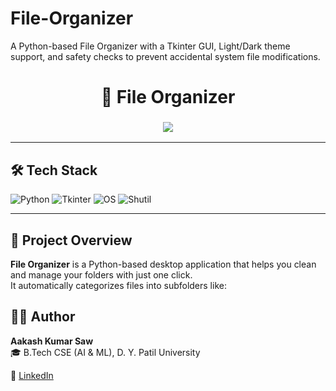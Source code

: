 # File-Organizer
A Python-based File Organizer with a Tkinter GUI, Light/Dark theme support, and safety checks to prevent accidental system file modifications.
<h1 align="center">📂 File Organizer</h1>

<h3 align="center">
  <img src="https://readme-typing-svg.herokuapp.com?size=25&duration=4000&color=2E8B57&center=true&vCenter=true&lines=Welcome+to+File+Organizer!;Sort+your+files+in+1+Click;Light+%26+Dark+Mode+Support;Built+with+Python+%26+Tkinter" />
</h3>

---

## 🛠️ Tech Stack
![Python](https://img.shields.io/badge/Python-3776AB?style=for-the-badge&logo=python&logoColor=white)
![Tkinter](https://img.shields.io/badge/Tkinter-GUI-orange?style=for-the-badge)
![OS](https://img.shields.io/badge/OS%20Module-System%20Interaction-blue?style=for-the-badge)
![Shutil](https://img.shields.io/badge/Shutil-File%20Management-yellowgreen?style=for-the-badge)

---

## 📖 Project Overview
**File Organizer** is a Python-based desktop application that helps you clean and manage your folders with just one click.  
It automatically categorizes files into subfolders like:

## 👨‍💻 Author
**Aakash Kumar Saw**  
🎓 B.Tech CSE (AI & ML), D. Y. Patil University  

🔗 [LinkedIn](https://www.linkedin.com/in/akash-kumar-saw-bb1630258)

